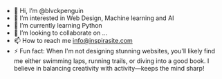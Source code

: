 - 👋 Hi, I’m @blvckpenguin
- 👀 I’m interested in Web Design, Machine learning and AI
- 🌱 I’m currently learning Python
- 💞️ I’m looking to collaborate on ...
- 📫 How to reach me info@inspirasite.com
- ⚡ Fun fact: When I'm not designing stunning websites, you'll likely find me either swimming laps, running trails, or diving into a good book. I believe in balancing creativity with activity—keeps the mind sharp!

<!---
blvckpenguin/blvckpenguin is a ✨ special ✨ repository because its `README.md` (this file) appears on your GitHub profile.
You can click the Preview link to take a look at your changes.
--->
